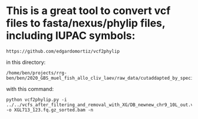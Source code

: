 # This is a great tool to convert vcf files to fasta/nexus/phylip files, including IUPAC symbols:
```
https://github.com/edgardomortiz/vcf2phylip
```
in this directory:
```
/home/ben/projects/rrg-ben/ben/2020_GBS_muel_fish_allo_cliv_laev/raw_data/cutaddapted_by_species_across_three_plates/laevis/bin/vcf2phylip
```
with this command:
```
python vcf2phylip.py -i ../../vcfs_after_filtering_and_removal_with_XG/DB_newnew_chr9_10L_out.vcf_filtered.vcf.gz_filtered_removed.vcf  -o XGL713_123.fq.gz_sorted.bam -n
```
